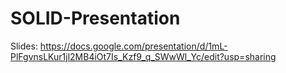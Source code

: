 # SOLID-Presentation

Slides: https://docs.google.com/presentation/d/1mL-PlFgvnsLKur1jl2MB4iOt7Is_Kzf9_q_SWwWl_Yc/edit?usp=sharing
